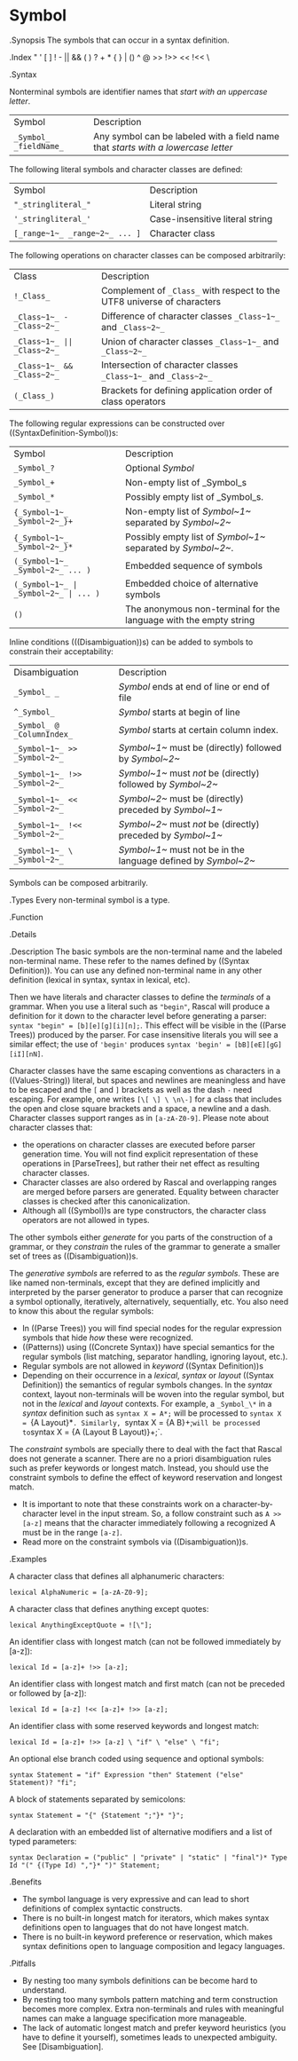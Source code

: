 # Symbol

.Synopsis
The symbols that can occur in a syntax definition.

.Index
" ' [ ] ! - || && ( ) ? + * { } | () ^ @ >> !>> << !<< \

.Syntax

Nonterminal symbols are identifier names that _start with an uppercase letter_.


|                             |             |
| --- | --- |
| Symbol                      | Description |
| `_Symbol_ _fieldName_`      | Any symbol can be labeled with a field name that _starts with a lowercase letter_ |



The following literal symbols and character classes are defined:



|                               |             |
| --- | --- |
| Symbol                        | Description |
|`"_stringliteral_"`            | Literal string |
|`'_stringliteral_'`            | Case-insensitive literal string |
|`[_range~1~_ _range~2~_ ... ]` | Character class |




The following operations on character classes can be composed arbitrarily:


|                              |              |
| --- | --- |
| Class                        | Description  |
|`!_Class_`                    | Complement of `_Class_` with respect to the UTF8 universe of characters |
| `_Class~1~_ - _Class~2~_`    | Difference of character classes `_Class~1~_` and `_Class~2~_`              |
| `_Class~1~_ \|\| _Class~2~_` | Union of character classes `_Class~1~_` and `_Class~2~_`                   |
| `_Class~1~_ && _Class~2~_`   | Intersection of character classes `_Class~1~_` and `_Class~2~_`            |
| `(_Class_)`                  | Brackets for defining application order of class operators               |




The following regular expressions can be constructed over ((SyntaxDefinition-Symbol))s:


|                                        |                                                                      |
| --- | --- |
| Symbol                                 | Description                                                          |
| `_Symbol_?`                            | Optional _Symbol_                                                    |
| `_Symbol_+`                            | Non-empty list of _Symbol_s                                          |
| `_Symbol_*`                            | Possibly empty list of _Symbol_s.                                    |
| `{_Symbol~1~_ _Symbol~2~_}+`           | Non-empty list of _Symbol~1~_ separated by _Symbol~2~_                 |
| `{_Symbol~1~_ _Symbol~2~_}*`           | Possibly empty list of _Symbol~1~_ separated by _Symbol~2~_.           |
| `(_Symbol~1~_ _Symbol~2~_ ... )`       | Embedded sequence of symbols                                         |
| `(_Symbol~1~_ \| _Symbol~2~_ \| ... )` | Embedded choice of alternative symbols                               |
| `()`                                   | The anonymous non-terminal for the language with the empty string   |




Inline conditions (((Disambiguation))s) can be added to symbols to constrain their acceptability:


|                                            |                                                             |
| --- | --- |
| Disambiguation                             | Description                                                 |
| `_Symbol_ _`                 | _Symbol_ ends at end of line or end of file                     |
| `^_Symbol_`                  | _Symbol_ starts at begin of line                                |
| `_Symbol_ @ _ColumnIndex_`   | _Symbol_ starts at certain column index.                        |
| `_Symbol~1~_ >> _Symbol~2~_`   | _Symbol~1~_ must be (directly) followed by _Symbol~2~_            |
| `_Symbol~1~_ !>> _Symbol~2~_`  | _Symbol~1~_ must _not_ be (directly) followed by _Symbol~2~_      |
| `_Symbol~1~_ << _Symbol~2~_`   | _Symbol~2~_ must be (directly) preceded by _Symbol~1~_            |
| `_Symbol~1~_ !<< _Symbol~2~_`  | _Symbol~2~_ must _not_ be (directly) preceded by _Symbol~1~_      |
| `_Symbol~1~_ \ _Symbol~2~_`   | _Symbol~1~_ must not be in the language defined by _Symbol~2~_    |




Symbols can be composed arbitrarily.

.Types
Every non-terminal symbol is a type.

.Function

.Details

.Description
The basic symbols are the non-terminal name and the labeled non-terminal name. 
These refer to the names defined by ((Syntax Definition)). 
You can use any defined non-terminal name in any other definition (lexical in syntax, syntax in lexical, etc). 

Then we have literals and character classes to define the _terminals_ of a grammar. 
When you use a literal such as `"begin"`, Rascal will produce a definition for it down to the character level before generating a parser: `syntax "begin" = [b][e][g][i][n];`. This effect will be visible in the ((Parse Trees)) produced by the parser. For case insensitive literals you will see a similar effect; the use of `'begin'` produces `syntax 'begin' = [bB][eE][gG][iI][nN]`.

Character classes have the same escaping conventions as characters in a ((Values-String)) literal, but spaces and newlines are meaningless and have to be escaped and the `[` and `]` brackets as well as the dash `-` need escaping. For example, one writes `[\[ \] \ \n\-]` for a class that includes the open and close square brackets and a space, a newline and a dash. Character classes support ranges as in `[a-zA-Z0-9]`. Please note about character classes that:

*  the operations on character classes are executed before parser generation time. You will not find explicit representation of these operations in [ParseTrees], but rather their net effect as resulting character classes. 
*  Character classes are also ordered by Rascal and overlapping ranges are merged before parsers are generated. Equality between character classes is checked after this canonicalization.
*  Although all ((Symbol))s are type constructors, the character class operators are not allowed in types.


The other symbols either _generate_ for you parts of the construction of a grammar, or they _constrain_ the rules of the grammar to generate a smaller set of trees as ((Disambiguation))s.

The _generative symbols_ are referred to as the _regular symbols_. These are like named non-terminals, except that they are defined implicitly and interpreted by the parser generator to produce a parser that can recognize a symbol optionally, iteratively, alternatively, sequentially, etc. You also need to know this about the regular symbols:

*  In ((Parse Trees)) you will find special nodes for the regular expression symbols that hide _how_ these were recognized. 
*  ((Patterns)) using ((Concrete Syntax)) have special semantics for the regular symbols (list matching, separator handling, ignoring layout, etc.).
*  Regular symbols are not allowed in _keyword_ ((Syntax Definition))s
*  Depending on their occurrence in a _lexical_, _syntax_ or _layout_ ((Syntax Definition)) 
   the semantics of regular symbols changes. In the _syntax_ context, layout non-terminals will be woven 
   into the regular symbol, but not in the _lexical_ and _layout_ contexts. 
   For example, a `_Symbol_\*` in a _syntax_ definition such as `syntax X = A*;` will be processed to `syntax X = `{A Layout}*`. Similarly, `syntax X = {A B}+;` will be processed to `syntax X = {A (Layout B Layout)}+;`. 


The _constraint_ symbols are specially there to deal with the fact that Rascal does not generate a scanner. There are no a priori disambiguation rules such as prefer keywords or longest match. Instead, you should use the constraint symbols to define the effect of keyword reservation and longest match. 

*  It is important to note that these constraints work on a character-by-character level in the input stream. So, a follow constraint such as `A >> [a-z]` means that the character immediately following a recognized A must be in the range `[a-z]`.
*  Read more on the constraint symbols via ((Disambiguation))s.

.Examples


A character class that defines all alphanumeric characters:
```rascal
lexical AlphaNumeric = [a-zA-Z0-9];
```
A character class that defines anything except quotes:
```rascal
lexical AnythingExceptQuote = ![\"];
```
An identifier class with longest match (can not be followed immediately by [a-z]):
```rascal
lexical Id = [a-z]+ !>> [a-z];
```
An identifier class with longest match and first match (can not be preceded or followed by [a-z]):
```rascal-shell,continue
lexical Id = [a-z] !<< [a-z]+ !>> [a-z];
```
An identifier class with some reserved keywords and longest match:
```rascal
lexical Id = [a-z]+ !>> [a-z] \ "if" \ "else" \ "fi";
```
An optional else branch coded using sequence and optional symbols:
```rascal
syntax Statement = "if" Expression "then" Statement ("else" Statement)? "fi";
```
A block of statements separated by semicolons:
```rascal
syntax Statement = "{" {Statement ";"}* "}";
```
A declaration with an embedded list of alternative modifiers and a list of typed parameters:
```rascal
syntax Declaration = ("public" | "private" | "static" | "final")* Type Id "(" {(Type Id) ","}* ")" Statement;
```

.Benefits

*  The symbol language is very expressive and can lead to short definitions of complex syntactic constructs.
*  There is no built-in longest match for iterators, which makes syntax definitions open to languages that do not have longest match.
*  There is no built-in keyword preference or reservation, which makes syntax definitions open to language composition and legacy languages.

.Pitfalls

*  By nesting too many symbols definitions can be become hard to understand. 
*  By nesting too many symbols pattern matching and term construction becomes more complex. Extra non-terminals and rules with meaningful names can make a language specification more manageable. 
*  The lack of automatic longest match and prefer keyword heuristics (you have to define it yourself), sometimes leads to unexpected ambiguity. See [Disambiguation].

